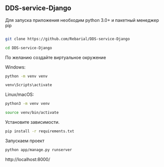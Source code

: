 ## DDS-service-Django
Для запуска приложения необходим python 3.0+ и пакетный менеджер pip

```bash

git clone https://github.com/Rebarial/DDS-service-Django

cd DDS-service-Django

```
По желанию создайте виртуальное окружение

Windows:
```bash
python -m venv venv

venv\Scripts\activate
```

Linux/macOS:
```bash
python3 -m venv venv

source venv/bin/activate
```

Установите зависимости.

```bash
pip install -r requirements.txt
```

Запускаем проект
```bash
python app/manage.py runserver 
```

http://localhost:8000/
